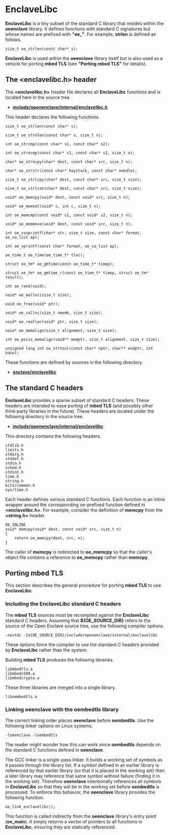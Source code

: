 EnclaveLibc
===========

**EnclaveLibc** is a tiny subset of the standard C library that resides within
the **oeenclave** library. It defines functions with standard C signatures but 
whose names are prefixed with **"oe\_"**. For example, **strlen** is defined as 
follows.

```
size_t oe_strlen(const char* s);
```

**EnclaveLibc** is used within the **oeenclave** library itself but is also
used as a vehicle for porting **mbed TLS** (see **"Porting mbed TLS"** for 
details).

The <enclavelibc.h> header
--------------------------

The **<enclavelibc.h>** header file declares all **EnclaveLibc** functions and
is located here in the source tree.

- [**include/openenclave/internal/enclavelibc.h**](../include/openenclave/internal/enclavelibc.h)

This header declares the following functions.

```
size_t oe_strlen(const char* s);

size_t oe_strnlen(const char* s, size_t n);

int oe_strcmp(const char* s1, const char* s2);

int oe_strncmp(const char* s1, const char* s2, size_t n);

char* oe_strncpy(char* dest, const char* src, size_t n);

char* oe_strstr(const char* haystack, const char* needle);

size_t oe_strlcpy(char* dest, const char* src, size_t size);

size_t oe_strlcat(char* dest, const char* src, size_t size);

void* oe_memcpy(void* dest, const void* src, size_t n);

void* oe_memset(void* s, int c, size_t n);

int oe_memcmp(const void* s1, const void* s2, size_t n);

void* oe_memmove(void* dest, const void* src, size_t n);

int oe_vsnprintf(char* str, size_t size, const char* format, oe_va_list ap);

int oe_vprintf(const char* format, oe_va_list ap);

oe_time_t oe_time(oe_time_t* tloc);

struct oe_tm* oe_gmtime(const oe_time_t* timep);

struct oe_tm* oe_gmtime_r(const oe_time_t* timep, struct oe_tm* result);

int oe_rand(void);

void* oe_malloc(size_t size);

void oe_free(void* ptr);

void* oe_calloc(size_t nmemb, size_t size);

void* oe_realloc(void* ptr, size_t size);

void* oe_memalign(size_t alignment, size_t size);

int oe_posix_memalign(void** memptr, size_t alignment, size_t size);

unsigned long int oe_strtoul(const char* nptr, char** endptr, int base);
```

These functions are defined by sources in the following directory.

- [**enclave/enclavelibc**](../enclave/enclavelibc)

The standard C headers
----------------------

**EnclaveLibc** provides a sparse subset of standard C headers. These headers
are intended to ease porting of **mbed TLS** (and possibly other third-party
libraries in the future). These headers are located under the following 
directory in the source tree.

- [**include/openenclave/internal/enclavelibc**](../include/openenclave/internal/enclavelibc)

This directory contains the following headers.

```
stdlib.h
limits.h
stdarg.h
stddef.h
stdio.h
sched.h
stdint.h
time.h
string.h
bits/common.h
sys/time.h
```

Each header defines various standard C functions. Each function is an 
inline wrapper around the corresponding oe-prefixed function defined in 
**<enclavelibc.h>**. For example, consider the definition of **memcpy** from
the **<string.h>** header.

```
OE_INLINE
void* memcpy(void* dest, const void* src, size_t n)
{
    return oe_memcpy(dest, src, n);
}

```

The caller of **memcpy** is redirected to **oe\_memcpy** so that the caller's
object file contains a reference to **oe\_memcpy** rather than **memcpy**.

Porting mbed TLS
----------------

This section describes the general procedure for porting **mbed TLS** to use
**EnclaveLibc**.

### Including the EnclaveLibc standard C headers

The **mbed TLS** sources must be recompiled against the **EnclaveLibc** 
standard C headers. Assuming that **${OE\_SOURCE\_DIR}** refers to the source 
of the Open Enclave source tree, use the following compiler options.

```
-nostdc -I${OE_SOURCE_DIR}/include/openenclave/internal/enclavelibc
```

These options force the compiler to use the standard C headers provided by
**EnclaveLibc** rather than the system.

Building **mbed TLS** produces the following libraries.

```
libmbedtls.a
libmbedx509.a
libmbedcrypto.a
```

These three libraries are merged into a single library.

```
liboembedtls.a
```

### Linking **oeenclave** with the **oembedtls** library

The correct linking order places **oeenclave** before **oembedtls**. Use the 
following linker options on Linux systems.

```
-loeenclave -loembedtls
```

The reader might wonder how this can work since **oembedtls** depends on the 
standard C functions defined in **oeenclave**.

The GCC linker is a single-pass linker. It builds a working set of symbols as 
it passes through the library list. If a symbol defined in an earlier library
is referenced by that earlier library (so that it is placed in the working set)
then a later library may reference that same symbol without failure (finding 
it in the working set). Therefore **oeenclave** intentionally references all 
symbols in **EnclaveLibc** so that they will be in the working set before 
**oembedtls** is processed.  To enforce this behavior, the **oeenclave** 
library provides the following function.

```
oe_link_enclavelibc();
```

This function is called indirectly from the **oeenclave** library's entry
point (**oe\_main**). It simply returns a vector of pointers to all functions 
in **EnclaveLibc**, ensuring they are statically referenced.

